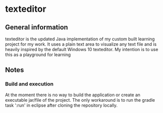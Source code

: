 # texteditor
## General information
texteditor is the updated Java implementation of my custom built learning project for my work. It uses a plain text area to visualize any text file and is heavily inspired by the default Windows 10 texteditor. My intention is to use this as a playground for learning

## Notes
### Build and execution
At the moment there is no way to build the application or create an executable jar/file of the project. The only workaround is to run the gradle task ':run' in eclipse after cloning the repository locally.

